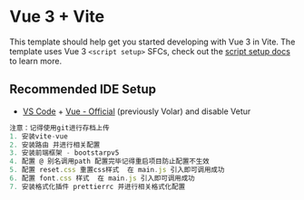 # Vue 3 + Vite

This template should help get you started developing with Vue 3 in Vite. The template uses Vue 3 `<script setup>` SFCs, check out the [script setup docs](https://v3.vuejs.org/api/sfc-script-setup.html#sfc-script-setup) to learn more.

## Recommended IDE Setup

-   [VS Code](https://code.visualstudio.com/) + [Vue - Official](https://marketplace.visualstudio.com/items?itemName=Vue.volar) (previously Volar) and disable Vetur

```js
注意：记得使用git进行存档上传
1. 安装vite-vue
2. 安装路由 并进行相关配置
3. 安装前端框架 - bootstarpv5
4. 配置 @ 别名调用path 配置完毕记得重启项目防止配置不生效
5. 配置 reset.css 重置css样式  在 main.js 引入即可调用成功
6. 配置 font.css 样式  在 main.js 引入即可调用成功
7. 安装格式化插件 prettierrc 并进行相关格式化配置

```
